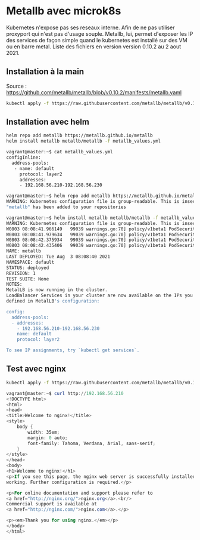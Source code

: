 # Metallb avec microk8s

Kubernetes n'expose pas ses reseaux interne. Afin de ne pas utiliser proxyport qui n'est pas d'usage souple. Metallb, lui, permet d'exposer les IP des services de façon simple quand le kubernetes est installé sur des VM ou en barre metal.
Liste des fichiers en version version 0.10.2 au 2 aout 2021.

## Installation à la main

Source :
<https://github.com/metallb/metallb/blob/v0.10.2/manifests/metallb.yaml>

~~~bash
kubectl apply -f https://raw.githubusercontent.com/metallb/metallb/v0.10.2/manifests/metallb.yaml
~~~

## Installation avec helm

~~~bash
helm repo add metallb https://metallb.github.io/metallb
helm install metallb metallb/metallb -f metallb_values.yml
~~~

~~~bash
vagrant@master:~$ cat metallb_values.yml
configInline:
  address-pools:
   - name: default
     protocol: layer2
     addresses:
     - 192.168.56.210-192.168.56.230
~~~

~~~bash
vagrant@master:~$ helm repo add metallb https://metallb.github.io/metallb
WARNING: Kubernetes configuration file is group-readable. This is insecure. Location: /var/snap/microk8s/2346/credentials/client.config
"metallb" has been added to your repositories
~~~

~~~bash
vagrant@master:~$ helm install metallb metallb/metallb -f metallb_values.yml
WARNING: Kubernetes configuration file is group-readable. This is insecure. Location: /var/snap/microk8s/2346/credentials/client.config
W0803 08:08:41.966149   99039 warnings.go:70] policy/v1beta1 PodSecurityPolicy is deprecated in v1.21+, unavailable in v1.25+
W0803 08:08:41.979634   99039 warnings.go:70] policy/v1beta1 PodSecurityPolicy is deprecated in v1.21+, unavailable in v1.25+
W0803 08:08:42.375934   99039 warnings.go:70] policy/v1beta1 PodSecurityPolicy is deprecated in v1.21+, unavailable in v1.25+
W0803 08:08:42.435406   99039 warnings.go:70] policy/v1beta1 PodSecurityPolicy is deprecated in v1.21+, unavailable in v1.25+
NAME: metallb
LAST DEPLOYED: Tue Aug  3 08:08:40 2021
NAMESPACE: default
STATUS: deployed
REVISION: 1
TEST SUITE: None
NOTES:
MetalLB is now running in the cluster.
LoadBalancer Services in your cluster are now available on the IPs you
defined in MetalLB's configuration:

config:
  address-pools:
  - addresses:
    - 192.168.56.210-192.168.56.230
    name: default
    protocol: layer2

To see IP assignments, try `kubectl get services`.
~~~

## Test avec nginx

~~~bash
kubectl apply -f https://raw.githubusercontent.com/metallb/metallb/v0.10.2/manifests/tutorial-2.yaml
~~~

~~~powershell
vagrant@master:~$ curl http://192.168.56.210
<!DOCTYPE html>
<html>
<head>
<title>Welcome to nginx!</title>
<style>
    body {
        width: 35em;
        margin: 0 auto;
        font-family: Tahoma, Verdana, Arial, sans-serif;
    }
</style>
</head>
<body>
<h1>Welcome to nginx!</h1>
<p>If you see this page, the nginx web server is successfully installed and
working. Further configuration is required.</p>

<p>For online documentation and support please refer to
<a href="http://nginx.org/">nginx.org</a>.<br/>
Commercial support is available at
<a href="http://nginx.com/">nginx.com</a>.</p>

<p><em>Thank you for using nginx.</em></p>
</body>
</html>
~~~
